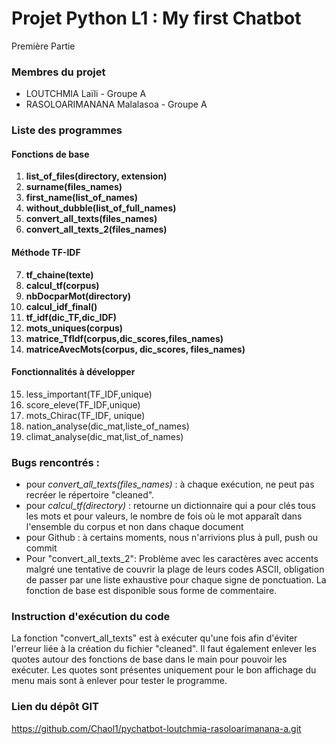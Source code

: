 # Projet Python L1 : My first Chatbot
Première Partie

### Membres du projet
- LOUTCHMIA Laïli - Groupe A
- RASOLOARIMANANA Malalasoa - Groupe A
 
### Liste des programmes 
#### Fonctions de base
1) **list_of_files(directory, extension)**
2) **surname(files_names)**
3) **first_name(list_of_names)**
4) **without_dubble(list_of_full_names)**
5) **convert_all_texts(files_names)**
6) **convert_all_texts_2(files_names)**

#### Méthode TF-IDF

7) **tf_chaine(texte)**
8) **calcul_tf(corpus)**
9) **nbDocparMot(directory)**
10) **calcul_idf_final()**
11) **tf_idf(dic_TF,dic_IDF)**
12) **mots_uniques(corpus)**
13) **matrice_TfIdf(corpus,dic_scores,files_names)**
14) **matriceAvecMots(corpus, dic_scores, files_names)**

#### Fonctionnalités à développer
15) less_important(TF_IDF,unique)
16) score_eleve(TF_IDF,unique)
17) mots_Chirac(TF_IDF, unique)
18) nation_analyse(dic_mat,liste_of_names)
19) climat_analyse(dic_mat,list_of_names)

### Bugs rencontrés :
- pour *convert_all_texts(files_names)* : à chaque exécution, ne peut pas recréer le répertoire "cleaned".
- pour *calcul_tf(directory)* : retourne un dictionnaire qui a pour clés tous les mots et pour valeurs, le nombre de fois où le mot apparaît dans l'ensemble du corpus et non dans chaque document
- pour Github : à certains moments, nous n'arrivions plus à pull, push ou commit
- Pour "convert_all_texts_2": Problème avec les caractères avec accents malgré une tentative de couvrir la plage de leurs codes ASCII, obligation de passer par une liste exhaustive pour chaque signe de ponctuation. La fonction de base est disponible sous forme de commentaire.

### Instruction d'exécution du code 

La fonction "convert_all_texts" est à exécuter qu'une fois afin d'éviter l'erreur liée à la création du fichier "cleaned". Il faut également enlever les quotes autour des fonctions de base dans le main pour pouvoir les exécuter. Les quotes sont présentes uniquement pour le bon affichage du menu mais sont à enlever pour tester le programme.

### Lien du dépôt GIT

https://github.com/Chaol1/pychatbot-loutchmia-rasoloarimanana-a.git

